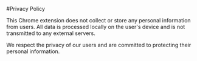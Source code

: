 #Privacy Policy

This Chrome extension does not collect or store any personal information from users. All data is processed locally on the user's device and is not transmitted to any external servers.

We respect the privacy of our users and are committed to protecting their personal information.
